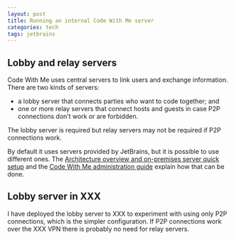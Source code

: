 ```yaml
---
layout: post
title: Running an internal Code With Me server
categories: tech
tags: jetbrains 
---
```


## Lobby and relay servers

Code With Me uses central servers to link users and exchange information. There are two kinds of servers:

- a lobby server that connects parties who want to code together; and
- one or more relay servers that connect hosts and guests in case P2P connections don’t work or are forbidden.

The lobby server is required but relay servers may not be required if P2P connections work.

By default it uses servers provided by JetBrains, but it is possible to use different ones.
The [Architecture overview and on-premises server quick setup](https://jetbrains.com/help/cwm/code-with-me-quick-setup.html)
and the [Code With Me administration guide](https://jetbrains.com/help/cwm/code-with-me-administration-guide.html)
explain how that can be done.

## Lobby server in XXX

I have deployed the lobby server to XXX to experiment with using only P2P connections, which is the simpler
configuration. If P2P connections work over the XXX VPN there is probably no need for relay servers.
